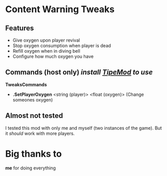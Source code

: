 # Content Warning Tweaks

## Features
- Give oxygen upon player revival
- Stop oxygen consumption when player is dead
- Refill oxygen when in diving bell
- Configure how much oxygen you have

## Commands (host only) *install [TipeMod](https://thunderstore.io/c/content-warning/p/Tipe/TipeMod/) to use*
**TweaksCommands**
- **.SetPlayerOxygen** <string (player)> <float (oxygen)>  (Change someones oxygen)

## Almost not tested
I tested this mod with only me and myself (two instances of the game). But it *should* work with more players.

# Big thanks to
**me** for doing everything